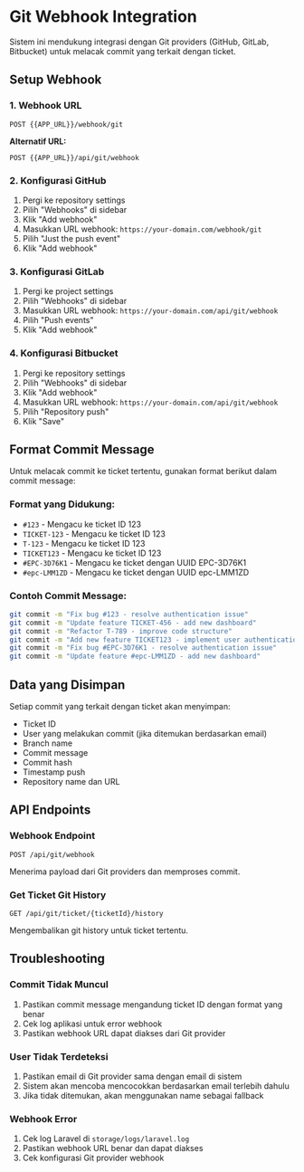 # Git Webhook Integration

Sistem ini mendukung integrasi dengan Git providers (GitHub, GitLab, Bitbucket) untuk melacak commit yang terkait dengan ticket.

## Setup Webhook

### 1. Webhook URL
```
POST {{APP_URL}}/webhook/git
```

**Alternatif URL:**
```
POST {{APP_URL}}/api/git/webhook
```

### 2. Konfigurasi GitHub
1. Pergi ke repository settings
2. Pilih "Webhooks" di sidebar
3. Klik "Add webhook"
4. Masukkan URL webhook: `https://your-domain.com/webhook/git`
5. Pilih "Just the push event"
6. Klik "Add webhook"

### 3. Konfigurasi GitLab
1. Pergi ke project settings
2. Pilih "Webhooks" di sidebar
3. Masukkan URL webhook: `https://your-domain.com/api/git/webhook`
4. Pilih "Push events"
5. Klik "Add webhook"

### 4. Konfigurasi Bitbucket
1. Pergi ke repository settings
2. Pilih "Webhooks" di sidebar
3. Klik "Add webhook"
4. Masukkan URL webhook: `https://your-domain.com/api/git/webhook`
5. Pilih "Repository push"
6. Klik "Save"

## Format Commit Message

Untuk melacak commit ke ticket tertentu, gunakan format berikut dalam commit message:

### Format yang Didukung:
- `#123` - Mengacu ke ticket ID 123
- `TICKET-123` - Mengacu ke ticket ID 123
- `T-123` - Mengacu ke ticket ID 123
- `TICKET123` - Mengacu ke ticket ID 123
- `#EPC-3D76K1` - Mengacu ke ticket dengan UUID EPC-3D76K1
- `#epc-LMM1ZD` - Mengacu ke ticket dengan UUID epc-LMM1ZD

### Contoh Commit Message:
```bash
git commit -m "Fix bug #123 - resolve authentication issue"
git commit -m "Update feature TICKET-456 - add new dashboard"
git commit -m "Refactor T-789 - improve code structure"
git commit -m "Add new feature TICKET123 - implement user authentication"
git commit -m "Fix bug #EPC-3D76K1 - resolve authentication issue"
git commit -m "Update feature #epc-LMM1ZD - add new dashboard"
```

## Data yang Disimpan

Setiap commit yang terkait dengan ticket akan menyimpan:
- Ticket ID
- User yang melakukan commit (jika ditemukan berdasarkan email)
- Branch name
- Commit message
- Commit hash
- Timestamp push
- Repository name dan URL

## API Endpoints

### Webhook Endpoint
```
POST /api/git/webhook
```
Menerima payload dari Git providers dan memproses commit.

### Get Ticket Git History
```
GET /api/git/ticket/{ticketId}/history
```
Mengembalikan git history untuk ticket tertentu.

## Troubleshooting

### Commit Tidak Muncul
1. Pastikan commit message mengandung ticket ID dengan format yang benar
2. Cek log aplikasi untuk error webhook
3. Pastikan webhook URL dapat diakses dari Git provider

### User Tidak Terdeteksi
1. Pastikan email di Git provider sama dengan email di sistem
2. Sistem akan mencoba mencocokkan berdasarkan email terlebih dahulu
3. Jika tidak ditemukan, akan menggunakan name sebagai fallback

### Webhook Error
1. Cek log Laravel di `storage/logs/laravel.log`
2. Pastikan webhook URL benar dan dapat diakses
3. Cek konfigurasi Git provider webhook
